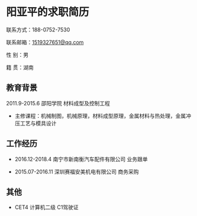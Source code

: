 <meta http-equiv="Content-Type" content="text/html; charset=utf-8">

# 阳亚平的求职简历

联系方式：188-0752-7530

联系邮箱：1519327651@qq.com

性    别：男

籍    贯：湖南
## 教育背景

 2011.9-2015.6        邵阳学院                          材料成型及控制工程
- 主修课程：机械制图，机械原理，材料成型原理，金属材料与热处理，金属冲压工艺与模具设计
## 工作经历

- 2016.12-2018.4        南宁市新南衡汽车配件有限公司      业务跟单

- 2015.07-2016.11       深圳赛福安美机电有限公司          商务采购



## 其他

- CET4 计算机二级 C1驾驶证

